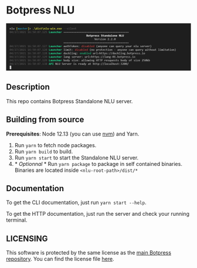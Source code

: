 # Botpress NLU

<img src="./readme.PNG"/>

## Description

This repo contains Botpress Standalone NLU server.

## Building from source

**Prerequisites**: Node 12.13 (you can use [nvm](https://github.com/creationix/nvm)) and Yarn.

1. Run `yarn` to fetch node packages.
1. Run `yarn build` to build.
1. Run `yarn start` to start the Standalone NLU server.
1. \* _Optionnal_ \* Run `yarn package` to package in self contained binaries. Binaries are located inside `<nlu-root-path>/dist/*`

## Documentation

To get the CLI documentation, just run `yarn start --help`.

To get the HTTP documentation, just run the server and check your running terminal.

## LICENSING

This software is protected by the same license as the [main Botpress repository](https://github.com/botpress/botpress). You can find the license file [here](https://github.com/botpress/botpress/blob/master/LICENSE).
